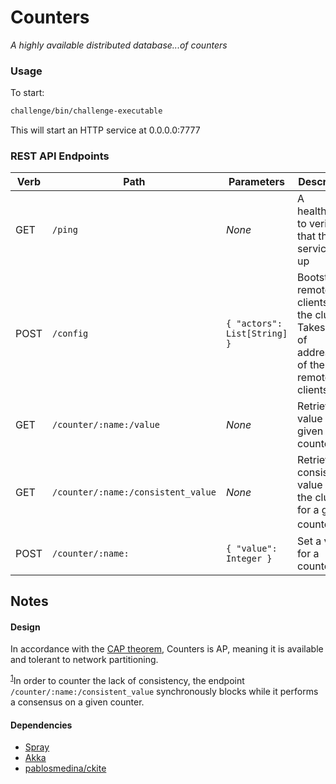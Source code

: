 # Counters

_A highly available distributed database...of counters_

### Usage
To start:
```bash
challenge/bin/challenge-executable
```
This will start an HTTP service at 0.0.0.0:7777

### REST API Endpoints

| Verb | Path | Parameters | Description |
| ---- | ---- | ---------- | ----------- |
| GET  | `/ping` | _None_ | A healthcheck to verify that the service is up |
| POST | `/config`| `{ "actors": List[String] }` | Bootstraps remote clients for the cluster. Takes a list of addresses of the remote clients. |
| GET  | `/counter/:name:/value` | _None_ | Retrieve a value for a given counter |
| GET  | `/counter/:name:/consistent_value` | _None_ | Retrieve a consistent value from the cluster for a given counter<sup><a name="fn1">1</a></sup> |
| POST | `/counter/:name:` | `{ "value": Integer }` | Set a value for a counter |

## Notes
#### Design
In accordance with the [CAP theorem](https://en.wikipedia.org/wiki/CAP_theorem), Counters is AP, meaning it is available and tolerant to network partitioning.

<sup>[1](#fn1)</sup>In order to counter the lack of consistency, the endpoint `/counter/:name:/consistent_value` synchronously blocks while it performs a consensus on a given counter. 

#### Dependencies
- [Spray](http://spray.io)
- [Akka](http://akka.io)
- [pablosmedina/ckite](https://github.com/pablosmedina/ckite)
